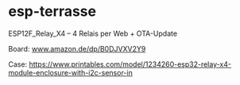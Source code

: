 # esp-terrasse

ESP12F_Relay_X4 – 4 Relais per Web + OTA-Update

Board: www.amazon.de/dp/B0DJVXV2Y9

Case: https://www.printables.com/model/1234260-esp32-relay-x4-module-enclosure-with-i2c-sensor-in

